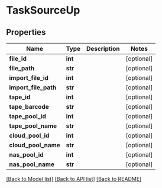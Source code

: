 # TaskSourceUp

## Properties
Name | Type | Description | Notes
------------ | ------------- | ------------- | -------------
**file_id** | **int** |  | [optional] 
**file_path** | **str** |  | [optional] 
**import_file_id** | **int** |  | [optional] 
**import_file_path** | **str** |  | [optional] 
**tape_id** | **int** |  | [optional] 
**tape_barcode** | **str** |  | [optional] 
**tape_pool_id** | **int** |  | [optional] 
**tape_pool_name** | **str** |  | [optional] 
**cloud_pool_id** | **int** |  | [optional] 
**cloud_pool_name** | **str** |  | [optional] 
**nas_pool_id** | **int** |  | [optional] 
**nas_pool_name** | **str** |  | [optional] 

[[Back to Model list]](../README.md#documentation-for-models) [[Back to API list]](../README.md#documentation-for-api-endpoints) [[Back to README]](../README.md)


